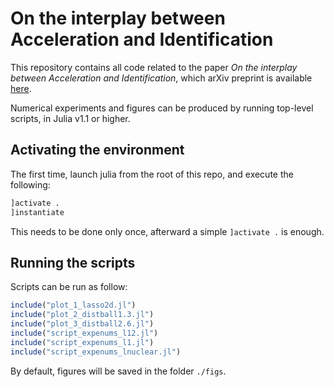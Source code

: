 On the interplay between Acceleration and Identification
===

This repository contains all code related to the paper *On the interplay between Acceleration and Identification*, which arXiv preprint is available [here](https://arxiv.org/abs/1909.08944).

Numerical experiments and figures can be produced by running top-level scripts, in Julia v1.1 or higher.

## Activating the environment
The first time, launch julia from the root of this repo, and execute the following:
```julia
]activate .
]instantiate
```

This needs to be done only once, afterward a simple `]activate .` is enough.

## Running the scripts
Scripts can be run as follow:
```julia
include("plot_1_lasso2d.jl")
include("plot_2_distball1.3.jl")
include("plot_3_distball2.6.jl")
include("script_expenums_l12.jl")
include("script_expenums_l1.jl")
include("script_expenums_lnuclear.jl")
```

By default, figures will be saved in the folder `./figs`.